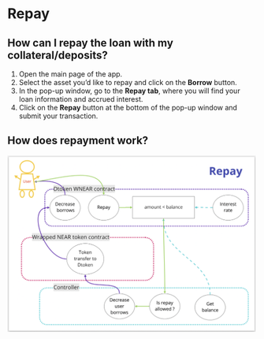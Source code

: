 # Repay

## **How can I repay the loan with my collateral/deposits?**

1. Open the main page of the app.&#x20;
2. Select the asset you’d like to repay and click on the **Borrow** button.&#x20;
3. In the pop-up window, go to the **Repay tab**, where you will find your loan information and accrued interest.&#x20;
4. Click on the **Repay** button at the bottom of the pop-up window and submit your transaction.

## How does **repayment** work?

![](../.gitbook/assets/repay.png)
